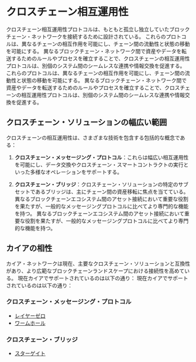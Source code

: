 # クロスチェーン相互運用性

クロスチェーン相互運用性プロトコルは、もともと孤立し独立していたブロックチェーン・ネットワークを接続するために設計されている。 これらのプロトコルは、異なるチェーンの相互作用を可能にし、チェーン間の流動性と状態の移動を可能にする。 異なるブロックチェーン・ネットワーク間で資産やデータを転送するためのルールやプロセスを確立することで、クロスチェーンの相互運用性プロトコルは、別個のシステム間のシームレスな連携や情報交換を促進する。 これらのプロトコルは、異なるチェーンの相互作用を可能にし、チェーン間の流動性と状態の移動を可能にする。 異なるブロックチェーン・ネットワーク間で資産やデータを転送するためのルールやプロセスを確立することで、クロスチェーンの相互運用性プロトコルは、別個のシステム間のシームレスな連携や情報交換を促進する。

## クロスチェーン・ソリューションの幅広い範囲<a id="broad-scope-of-cross-chain-solution"></a>

クロスチェーンの相互運用性は、さまざまな技術を包含する包括的な概念である：

1. **クロスチェーン・メッセージング・プロトコル**：これらは幅広い相互運用性を可能にし、データ交換やクロスチェーン・スマートコントラクトの実行といった多様なオペレーションをサポートする。

2. **クロスチェーン・ブリッジ**：クロスチェーン・ソリューションの特定のサブセットであるブリッジは、主にチェーン間の資産移転に焦点を当てている。 異なるブロックチェーンエコシステム間のアセット接続において重要な役割を果たすが、一般的なメッセージングプロトコルに比べてより専門的な機能を持つ。 異なるブロックチェーンエコシステム間のアセット接続において重要な役割を果たすが、一般的なメッセージングプロトコルに比べてより専門的な機能を持つ。

## カイアの相性<a id="kaia-compatibility"></a>

カイア・ネットワークは現在、主要なクロスチェーン・ソリューションと互換性があり、より広範なブロックチェーンランドスケープにおける接続性を高めている。 現在カイアでサポートされているのは以下の通り： 現在カイアでサポートされているのは以下の通り：

### クロスチェーン・メッセージング・プロトコル

- [レイヤーゼロ](https://layerzero.network/)
- [ワームホール](https://wormhole.com/)

### クロスチェーン・ブリッジ

- [スターゲイト](https://stargate.finance/)